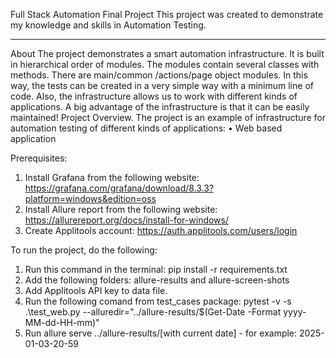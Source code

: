 Full Stack Automation Final Project
This project was created to demonstrate my knowledge and skills in Automation Testing.
________________________________________
About
The project demonstrates a smart automation infrastructure. It is built in hierarchical order of modules. The modules contain several classes with methods. There are main/common /actions/page object modules. In this way, the tests can be created in a very simple way with a minimum line of code. Also, the infrastructure allows us to work with different kinds of applications. A big advantage of the infrastructure is that it can be easily maintained!
Project Overview.
The project is an example of infrastructure for automation testing of different kinds of applications:
•	Web based application

Prerequisites:
1. Install Grafana from the following website: https://grafana.com/grafana/download/8.3.3?platform=windows&edition=oss
2. Install Allure report from the following website: https://allurereport.org/docs/install-for-windows/
3. Create Applitools account: https://auth.applitools.com/users/login

To run the project, do the following:
1. Run this command in the terminal: pip install -r requirements.txt
2. Add the following folders: allure-results and allure-screen-shots
3. Add Applitools API key to data file.
4. Run the following comand from test_cases package: pytest -v -s .\test_web.py --alluredir="../allure-results/$(Get-Date -Format yyyy-MM-dd-HH-mm)"
5. Run allure serve ../allure-results/[with current date] - for example: 2025-01-03-20-59
